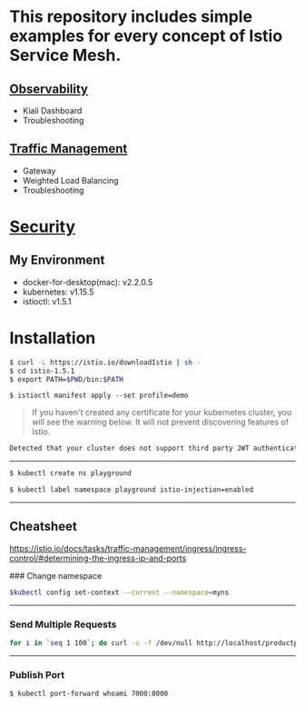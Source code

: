 # This repository includes simple examples for every concept of Istio Service Mesh. 

## [Observability](https://github.com/Huseyinnurbaki/istio/tree/master/observability)

*  Kiali Dashboard
*  Troubleshooting

## [Traffic Management](https://github.com/Huseyinnurbaki/istio/tree/master/trafficManagement)

* Gateway
* Weighted Load Balancing
* Troubleshooting

# [Security](https://github.com/Huseyinnurbaki/istio/tree/master/security)


## My Environment

- docker-for-desktop(mac): v2.2.0.5
- kubernetes: v1.15.5
- istioctl: v1.5.1 


# Installation

```sh
$ curl -L https://istio.io/downloadIstio | sh -
$ cd istio-1.5.1
$ export PATH=$PWD/bin:$PATH
```

```console
$ istioctl manifest apply --set profile=demo
```


>If you haven't created any certificate for your kubernetes cluster, you will see the warning below. It will not prevent discovering features of Istio.

```sh
Detected that your cluster does not support third party JWT authentication. Falling back to less secure first party JWT. See https://istio.io/docs/ops/best-practices/security/#configure-third-party-service-account-tokens for details.
```


-------
```sh
$ kubectl create ns playground
```

```sh
$ kubectl label namespace playground istio-injection=enabled
```



-------

## Cheatsheet

https://istio.io/docs/tasks/traffic-management/ingress/ingress-control/#determining-the-ingress-ip-and-ports


### Change namespace

```sh
$kubectl config set-context --current --namespace=myns
```

---


### Send Multiple Requests

```sh
for i in `seq 1 100`; do curl -s -f /dev/null http://localhost/productpage; done
```

-----

### Publish Port

```sh
$ kubectl port-forward whoami 7000:8000
```
